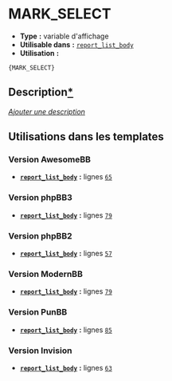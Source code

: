 # MARK_SELECT
* __Type__ __:__ variable d'affichage
* __Utilisable dans__ __:__ [`report_list_body`](../tpl/report_list_body.md#readme)
* __Utilisation__ __:__

```smarty
{MARK_SELECT}
```

## Description[*](https://fa-tvars.appspot.com/var/MARK_SELECT)
[*Ajouter une description*](https://fa-tvars.appspot.com/var/MARK_SELECT)

## Utilisations dans les templates

### Version AwesomeBB
* __[`report_list_body`](../tpl/report_list_body.md#readme)__ __:__ lignes [`65`](../src/awesomebb/report_list_body.tpl#L65)

### Version phpBB3
* __[`report_list_body`](../tpl/report_list_body.md#readme)__ __:__ lignes [`79`](../src/prosilver/report_list_body.tpl#L79)

### Version phpBB2
* __[`report_list_body`](../tpl/report_list_body.md#readme)__ __:__ lignes [`57`](../src/subsilver/report_list_body.tpl#L57)

### Version ModernBB
* __[`report_list_body`](../tpl/report_list_body.md#readme)__ __:__ lignes [`79`](../src/modernbb/report_list_body.tpl#L79)

### Version PunBB
* __[`report_list_body`](../tpl/report_list_body.md#readme)__ __:__ lignes [`85`](../src/punbb/report_list_body.tpl#L85)

### Version Invision
* __[`report_list_body`](../tpl/report_list_body.md#readme)__ __:__ lignes [`63`](../src/invision/report_list_body.tpl#L63)


